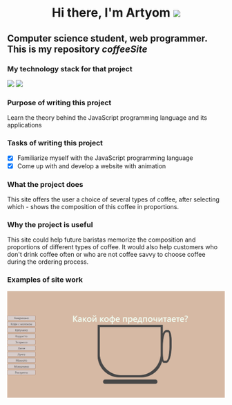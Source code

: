 <h1 align="center">Hi there, I'm Artyom</a>
<img src="https://github.com/blackcater/blackcater/raw/main/images/Hi.gif" height="32"/></h1>

## Computer science student, web programmer. This is my repository ***coffeeSite***
### My technology stack for that project
<img src="https://img.shields.io/badge/HTML5-000000?style=for-thebadge&logo=html5" height="32"/>
<img src="https://img.shields.io/badge/JavaScript-000000?style=for-thebadge&logo=javascript" height="32"/>

### Purpose of writing this project
Learn the theory behind the JavaScript programming language and its applications

### Tasks of writing this project
- [X] Familiarize myself with the JavaScript programming language
- [X] Come up with and develop a website with animation

### What the project does
This site offers the user a choice of several types of coffee, after selecting which - shows the composition of this coffee in proportions.

### Why the project is useful
This site could help future baristas memorize the composition and proportions of different types of coffee. It would also help customers who don't drink coffee often or who are not coffee savvy to choose coffee during the ordering process.

### Examples of site work
![1](https://github.com/ArtSoller/coffeeSite/blob/main/img/picture_1.png)
